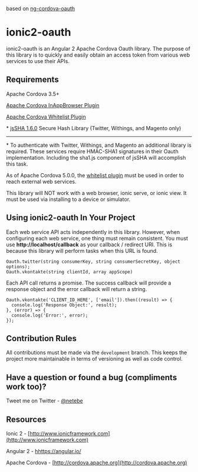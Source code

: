 based on [ng-cordova-oauth](https://github.com/nraboy/ng-cordova-oauth)


# ionic2-oauth

ionic2-oauth is an Angular 2 Apache Cordova Oauth library.  The purpose of this library is to quickly and easily obtain an access token from various web services to use their APIs.


## Requirements

Apache Cordova 3.5+

[Apache Cordova InAppBrowser Plugin](http://cordova.apache.org/docs/en/3.0.0/cordova_inappbrowser_inappbrowser.md.html)

[Apache Cordova Whitelist Plugin](https://github.com/apache/cordova-plugin-whitelist)

\* [jsSHA 1.6.0](https://github.com/Caligatio/jsSHA) Secure Hash Library (Twitter, Withings, and Magento only)

---

\* To authenticate with Twitter, Withings, and Magento an additional library is required.  These services require HMAC-SHA1 signatures in their Oauth implementation.  Including the sha1.js component of jsSHA will accomplish this task.

As of Apache Cordova 5.0.0, the [whitelist plugin](https://blog.nraboy.com/2015/05/whitelist-external-resources-for-use-in-ionic-framework/) must be used in order to reach external web services.

This library will NOT work with a web browser, ionic serve, or ionic view.  It must be used via installing to a device or simulator.

## Using ionic2-oauth In Your Project

Each web service API acts independently in this library.  However, when configuring each web service, one thing must remain consistent.  You must use **http://localhost/callback** as your callback / redirect URI.  This is because this library will perform tasks when this URL is found.
    
    Oauth.twitter(string consumerKey, string consumerSecretKey, object options);
    Oauth.vkontakte(string clientId, array appScope)


Each API call returns a promise.  The success callback will provide a response object and the error
callback will return a string.

    Oauth.vkontakte('CLIENT_ID_HERE', ['email']).then((result) => {
      console.log('Response Object:', result);
    }, (error) => {
      console.log('Error:', error);
    });

## Contribution Rules

All contributions must be made via the `development` branch.  This keeps the project more maintainable in terms of versioning as well as code control.


## Have a question or found a bug (compliments work too)?

Tweet me on Twitter - [@netebe](https://www.twitter.com/netebe)


## Resources

Ionic 2 - [http://www.ionicframework.com](http://www.ionicframework.com)

Angular 2 - [hhttps://angular.io/](https://angular.io/)

Apache Cordova - [http://cordova.apache.org](http://cordova.apache.org)